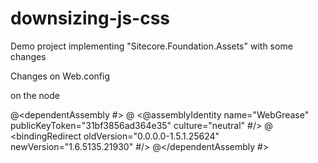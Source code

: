 # downsizing-js-css
Demo project implementing "Sitecore.Foundation.Assets" with some changes 


Changes on Web.config

on the node <runtime>

@<dependentAssembly #>
@    <@assemblyIdentity name="WebGrease" publicKeyToken="31bf3856ad364e35" culture="neutral" #/>
@    <bindingRedirect oldVersion="0.0.0.0-1.5.1.25624" newVersion="1.6.5135.21930" #/>
@</dependentAssembly #>
